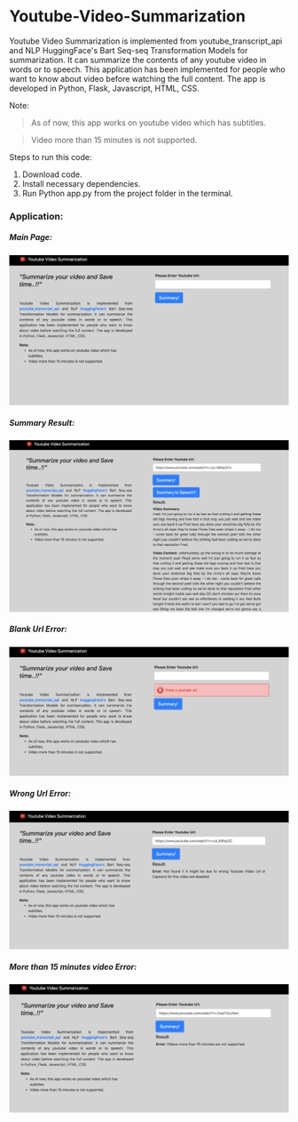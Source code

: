 # Youtube-Video-Summarization


Youtube Video Summarization is implemented from youtube_transcript_api and NLP HuggingFace's Bart Seq-seq Transformation Models for summarization. It can summarize the contents of any youtube video in words or to speech. This application has been implemented for people who want to know about video before watching the full content. The app is developed in Python, Flask, Javascript, HTML, CSS.

Note:
> As of now, this app works on youtube video which has subtitles.

> Video more than 15 minutes is not supported.

Steps to run this code:
1. Download code.
2. Install necessary dependencies.
3. Run Python app.py from the project folder in the terminal.

### Application:

##### Main Page:

![alt text](https://github.com/aadlakha12/Youtube-Video-Summarization/blob/master/Results/MainPage.png?raw=true)


##### Summary Result:

![alt text](https://github.com/aadlakha12/Youtube-Video-Summarization/blob/master/Results/Result.png?raw=true)


##### Blank Url Error:

![alt text](https://github.com/aadlakha12/Youtube-Video-Summarization/blob/master/Results/blankError.png?raw=true)


##### Wrong Url Error:

![alt text](https://github.com/aadlakha12/Youtube-Video-Summarization/blob/master/Results/wrongurlError.png?raw=true)


##### More than 15 minutes video Error:

![alt text](https://github.com/aadlakha12/Youtube-Video-Summarization/blob/master/Results/15minuteserror.png?raw=true)
